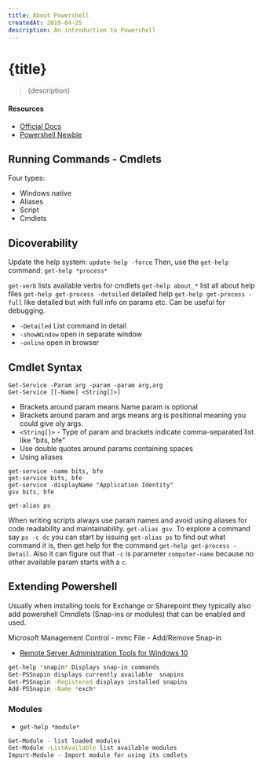 ```yaml
---
title: About Powershell
createdAt: 2019-04-25
description: An introduction to Powershell
---
```

# {title}

> {description}


#### Resources

* [Official Docs](https://docs.microsoft.com/en-us/powershell/)
* [Powershell Newbie](https://www.powershellnewbie.com/resources.html)

## Running Commands - Cmdlets

Four types:

* Windows native
* Aliases
* Script
* Cmdlets

## Dicoverability

Update the help system: `update-help -force`
Then, use the `get-help` command: `get-help *process*`

`get-verb` lists available verbs for cmdlets
`get-help about_*` list all about help files
`get-help get-process -detailed` detailed help
`get-help get-process -full` like detailed but with full info on params etc. Can be useful for debugging.

* `-Detailed` List command in detail
* `-showWindow` open in separate window
* `-online` open in browser


## Cmdlet Syntax

```
Get-Service -Param arg -param -param arg,arg
Get-Service [[-Name] <String[]>]
```

* Brackets around param means Name param is optional
* Brackets around param and args means arg is positional meaning you could give oly args.
* `<String[]>` - Type of param and brackets indicate comma-separated list like "bits, bfe"
* Use double quotes around params containing spaces
* Using aliases

```
get-service -name bits, bfe
get-service bits, bfe
get-service -displayName "Application Identity"
gsv bits, bfe

get-alias ps
```

When writing scripts always use param names and avoid using aliases for code readability and maintainability. `get-alias gsv`. To explore a command say `ps -c dc` you can start by issuing `get-alias ps` to find out what command it is, then get help for the command `get-help get-process -Detail`. Also it can figure out that `-c` is parameter `computer-name` because no other available param starts with a `c`.

## Extending Powershell

Usually when installing tools for Exchange or Sharepoint they typically also add powershell Cmndlets (Snap-ins or modules) that can be enabled and used.

Microsoft Management Control - mmc
File - Add/Remove Snap-in

* [Remote Server Administration Tools for Windows 10](https://www.microsoft.com/en-us/download/confirmation.aspx?id=45520)

```bash
get-help *snapin* Displays snap-in commands
Get-PSSnapin displays currently available  snapins
Get-PSSnapin -Registered displays installed snapins
Add-PSSnapin -Name *exch*
```

### Modules

* `get-help *module*`

```bash
Get-Module - list loaded modules
Get-Module -ListAvailable list available modules
Import-Module - Import module for using its cmdlets

```






